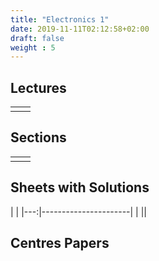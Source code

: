```yaml
---
title: "Electronics 1"
date: 2019-11-11T02:12:58+02:00
draft: false
weight : 5
---
```



## Lectures


|  | |
|---:|----------------------|
| || 

## Sections

|  | |
|---:|----------------------|
| || 

## Sheets with Solutions

  | |
|---:|----------------------|
| || 

## Centres Papers 

|  | |
|---:|----------------------|


